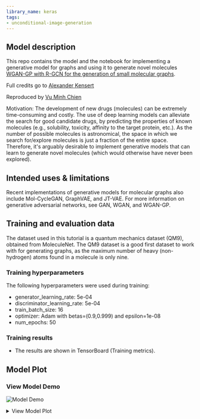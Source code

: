 ```yaml
---
library_name: keras
tags:
- unconditional-image-generation
---
```


## Model description

This repo contains the model and the notebook for implementing a generative model for graphs and using it to generate novel molecules [WGAN-GP with R-GCN for the generation of small molecular graphs](https://keras.io/examples/generative/wgan-graphs/).

Full credits go to [Alexander Kensert](https://github.com/akensert)

Reproduced by [Vu Minh Chien](https://www.linkedin.com/in/vumichien/)

Motivation: The development of new drugs (molecules) can be extremely time-consuming and costly. The use of deep learning models can alleviate the search for good candidate drugs, by predicting the properties of known molecules (e.g., solubility, toxicity, affinity to the target protein, etc.). As the number of possible molecules is astronomical, the space in which we search for/explore molecules is just a fraction of the entire space. Therefore, it's arguably desirable to implement generative models that can learn to generate novel molecules (which would otherwise have never been explored).

## Intended uses & limitations

Recent implementations of generative models for molecular graphs also include Mol-CycleGAN, GraphVAE, and JT-VAE. For more information on generative adversarial networks, see GAN, WGAN, and WGAN-GP.

## Training and evaluation data

The dataset used in this tutorial is a quantum mechanics dataset (QM9), obtained from MoleculeNet. The QM9 dataset is a good first dataset to work with for generating graphs, as the maximum number of heavy (non-hydrogen) atoms found in a molecule is only nine.

### Training hyperparameters

The following hyperparameters were used during training:
- generator_learning_rate: 5e-04
- discriminator_learning_rate: 5e-04
- train_batch_size: 16
- optimizer: Adam with betas=(0.9,0.999) and epsilon=1e-08
- num_epochs: 50

### Training results

- The results are shown in TensorBoard (Training metrics).

## Model Plot

### View Model Demo
![Model Demo](./demo.png)

<details>
<summary>View Model Plot</summary>

![Model Image](./model.png)

</details>